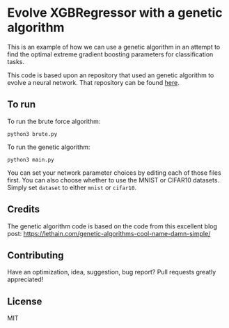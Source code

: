 # Evolve XGBRegressor with a genetic algorithm

This is an example of how we can use a genetic algorithm in an attempt to find the optimal extreme gradient boosting parameters for classification tasks.

This code is based upon an repository that used an genetic algorithm to evolve a neural network.
That repository can be found [here](https://github.com/harvitronix/neural-network-genetic-algorithm).  

## To run

To run the brute force algorithm:

```python3 brute.py```

To run the genetic algorithm:

```python3 main.py```

You can set your network parameter choices by editing each of those files first. You can also choose whether to use the MNIST or CIFAR10 datasets. Simply set `dataset` to either `mnist` or `cifar10`.

## Credits

The genetic algorithm code is based on the code from this excellent blog post: https://lethain.com/genetic-algorithms-cool-name-damn-simple/

## Contributing

Have an optimization, idea, suggestion, bug report? Pull requests greatly appreciated!

## License

MIT
